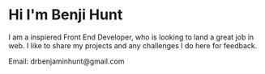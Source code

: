 <h1>Hi I'm Benji Hunt</h1>
<p>I am a inspiered Front End Developer, 
who is looking to land a great job in web.
I like to share my projects and any 
challenges I do here for feedback.</p>

<p>
Email: drbenjaminhunt@gmail.com
</p>
